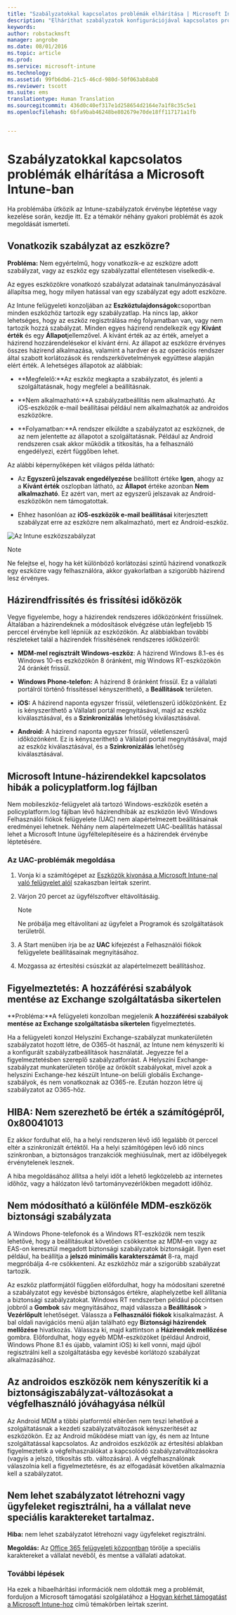 ```yaml
---
title: "Szabályzatokkal kapcsolatos problémák elhárítása | Microsoft Intune"
description: "Elháríthat szabályzatok konfigurációjával kapcsolatos problémákat."
keywords: 
author: robstackmsft
manager: angrobe
ms.date: 08/01/2016
ms.topic: article
ms.prod: 
ms.service: microsoft-intune
ms.technology: 
ms.assetid: 99fb6db6-21c5-46cd-980d-50f063ab8ab8
ms.reviewer: tscott
ms.suite: ems
translationtype: Human Translation
ms.sourcegitcommit: 436d0c40ef317e1d258654d2164e7a1f8c35c5e1
ms.openlocfilehash: 6bfa9bab46248be802679e70de18ff117171a1fb


---
```


# Szabályzatokkal kapcsolatos problémák elhárítása a Microsoft Intune-ban

Ha problémába ütközik az Intune-szabályzatok érvénybe léptetése vagy kezelése során, kezdje itt. Ez a témakör néhány gyakori problémát és azok megoldását ismerteti.

## Vonatkozik szabályzat az eszközre?
**Probléma:** Nem egyértelmű, hogy vonatkozik-e az eszközre adott szabályzat, vagy az eszköz egy szabályzattal ellentétesen viselkedik-e.

Az egyes eszközökre vonatkozó szabályzat adatainak tanulmányozásával állapítsa meg, hogy milyen hatással van egy szabályzat egy adott eszközre.

Az Intune felügyeleti konzoljában az **Eszköztulajdonságok**csoportban minden eszközhöz tartozik egy szabályzatlap. Ha nincs lap, akkor lehetséges, hogy az eszköz regisztrálása még folyamatban van, vagy nem tartozik hozzá szabályzat. Minden egyes házirend rendelkezik egy **Kívánt érték** és egy **Állapot**jellemzővel. A kívánt érték az az érték, amelyet a házirend hozzárendelésekor el kívánt érni. Az állapot az eszközre érvényes összes házirend alkalmazása, valamint a hardver és az operációs rendszer által szabott korlátozások és rendszerkövetelmények együttese alapján elért érték. A lehetséges állapotok az alábbiak:

-   **Megfelelő:**Az eszköz megkapta a szabályzatot, és jelenti a szolgáltatásnak, hogy megfelel a beállításnak.

-   **Nem alkalmazható:**A szabályzatbeállítás nem alkalmazható. Az iOS-eszközök e-mail beállításai például nem alkalmazhatók az androidos eszközökre.

-   **Folyamatban:**A rendszer elküldte a szabályzatot az eszköznek, de az nem jelentette az állapotot a szolgáltatásnak. Például az Android rendszeren csak akkor működik a titkosítás, ha a felhasználó engedélyezi, ezért függőben lehet.

Az alábbi képernyőképen két világos példa látható:

-   Az **Egyszerű jelszavak engedélyezése** beállított értéke **Igen**, ahogy az a **Kívánt érték** oszlopban látható, az **Állapot** értéke azonban **Nem alkalmazható**. Ez azért van, mert az egyszerű jelszavak az Android-eszközökön nem támogatottak.

-   Ehhez hasonlóan az **iOS-eszközök e-mail beállításai** kiterjesztett szabályzat erre az eszközre nem alkalmazható, mert ez Android-eszköz.

![Az Intune eszközszabályzat](../media/Intune-Device-Policy-v.2.jpg)

> [!NOTE]
> Ne felejtse el, hogy ha két különböző korlátozási szintű házirend vonatkozik egy eszközre vagy felhasználóra, akkor gyakorlatban a szigorúbb házirend lesz érvényes.

## Házirendfrissítés és frissítési időközök
Vegye figyelembe, hogy a házirendek rendszeres időközönként frissülnek. Általában a házirendeknek a módosítások elvégzése után legfeljebb 15 perccel érvénybe kell lépniük az eszközökön. Az alábbiakban további részleteket talál a házirendek frissítésének rendszeres időközeiről:

-   **MDM-mel regisztrált Windows-eszköz**: A házirend Windows 8.1-es és Windows 10-es eszközökön 8 óránként, míg Windows RT-eszközökön 24 óránkét frissül.

-   **Windows Phone-telefon:** A házirend 8 óránként frissül. Ez a vállalati portálról történő frissítéssel kényszeríthető, a **Beállítások** területen.

-   **iOS:** A házirend naponta egyszer frissül, véletlenszerű időközönként. Ez is kényszeríthető a Vállalati portál megnyitásával, majd az eszköz kiválasztásával, és a **Szinkronizálás** lehetőség kiválasztásával.

-   **Android:** A házirend naponta egyszer frissül, véletlenszerű időközönként. Ez is kényszeríthető a Vállalati portál megnyitásával, majd az eszköz kiválasztásával, és a **Szinkronizálás** lehetőség kiválasztásával.

## Microsoft Intune-házirendekkel kapcsolatos hibák a policyplatform.log fájlban
Nem mobileszköz-felügyelet alá tartozó Windows-eszközök esetén a policyplatform.log fájlban lévő házirendhibák az eszközön lévő Windows Felhasználói fiókok felügyelete (UAC) nem alapértelmezett beállításainak eredményei lehetnek. Néhány nem alapértelmezett UAC-beállítás hatással lehet a Microsoft Intune ügyféltelepítéseire és a házirendek érvénybe léptetésére.

### Az UAC-problémák megoldása

1.  Vonja ki a számítógépet az [Eszközök kivonása a Microsoft Intune-nal való felügyelet alól](/intune/deploy-use/retire-devices-from-microsoft-intune-management) szakaszban leírtak szerint.

2.  Várjon 20 percet az ügyfélszoftver eltávolításáig.

    > [!NOTE]
    > Ne próbálja meg eltávolítani az ügyfelet a Programok és szolgáltatások területről.

3.  A Start menüben írja be az **UAC** kifejezést a Felhasználói fiókok felügyelete beállításainak megnyitásához.

4.  Mozgassa az értesítési csúszkát az alapértelmezett beállításhoz.


## Figyelmeztetés: A hozzáférési szabályok mentése az Exchange szolgáltatásba sikertelen
**Probléma:**A felügyeleti konzolban megjelenik **A hozzáférési szabályok mentése az Exchange szolgáltatásba sikertelen**  figyelmeztetés.

Ha a felügyeleti konzol Helyszíni Exchange-szabályzat munkaterületén szabályzatot hozott létre, de O365-öt használ, az Intune nem kényszeríti ki a konfigurált szabályzatbeállítások használatát. Jegyezze fel a figyelmeztetésben szereplő szabályzatforrást.  A Helyszíni Exchange-szabályzat munkaterületen törölje az örökölt szabályokat, mivel azok a helyszíni Exchange-hez készült Intune-on belüli globális Exchange-szabályok, és nem vonatkoznak az O365-re. Ezután hozzon létre új szabályzatot az O365-höz.

## HIBA: Nem szerezhető be érték a számítógépről, 0x80041013
Ez akkor fordulhat elő, ha a helyi rendszeren lévő idő legalább öt perccel eltér a szinkronizált értéktől. Ha a helyi számítógépen lévő idő nincs szinkronban, a biztonságos tranzakciók meghiúsulnak, mert az időbélyegek érvénytelenek lesznek.

A hiba megoldásához állítsa a helyi időt a lehető legközelebb az internetes időhöz, vagy a hálózaton lévő tartományvezérlőkben megadott időhöz.

## Nem módosítható a különféle MDM-eszközök biztonsági szabályzata
A Windows Phone-telefonok és a Windows RT-eszközök nem teszik lehetővé, hogy a beállításukat követően csökkentse az MDM-en vagy az EAS-on keresztül megadott biztonsági szabályzatok biztonságát. Ilyen eset például, ha beállítja a **jelszó minimális karakterszámát** 8-ra, majd megpróbálja 4-re csökkenteni. Az eszközhöz már a szigorúbb szabályzat tartozik.

Az eszköz platformjától függően előfordulhat, hogy ha módosítani szeretné a szabályzatot egy kevésbé biztonságos értékre, alaphelyzetbe kell állítania a biztonsági szabályzatokat.
Windows RT rendszerben például pöccintsen jobbról a **Gombok** sáv megnyitásához, majd válassza a **Beállítások** &gt; **Vezérlőpult** lehetőséget.  Válassza a **Felhasználói fiókok** kisalkalmazást.
A bal oldali navigációs menü alján található egy **Biztonsági házirendek mellőzése** hivatkozás. Válassza ki, majd kattintson a **Házirendek mellőzése** gombra.
Előfordulhat, hogy egyéb MDM-eszközöket (például Android, Windows Phone 8.1 és újabb, valamint iOS) ki kell vonni, majd újból regisztrálni kell a szolgáltatásba egy kevésbé korlátozó szabályzat alkalmazásához.

## Az androidos eszközök nem kényszerítik ki a biztonságiszabályzat-változásokat a végfelhasználó jóváhagyása nélkül
Az Android MDM a többi platformtól eltérően nem teszi lehetővé a szolgáltatásnak a kezdeti szabályzatváltozások kényszerítését az eszközökön. Ez az Android működése miatt van így, és nem az Intune szolgáltatással kapcsolatos. Az androidos eszközök az értesítési ablakban figyelmeztetik a végfelhasználókat a kapcsolódó szabályzatváltozásokra (vagyis a jelszó, titkosítás stb. változására).  A végfelhasználónak válaszolnia kell a figyelmeztetésre, és az elfogadását követően alkalmaznia kell a szabályzatot.

## Nem lehet szabályzatot létrehozni vagy ügyfeleket regisztrálni, ha a vállalat neve speciális karaktereket tartalmaz.
**Hiba:** nem lehet szabályzatot létrehozni vagy ügyfeleket regisztrálni.

**Megoldás:** Az [Office 365 felügyeleti központban](https://portal.office.com/) törölje a speciális karaktereket a vállalat nevéből, és mentse a vállalati adatokat.

### További lépések
Ha ezek a hibaelhárítási információk nem oldották meg a problémát, forduljon a Microsoft támogatási szolgálatához a [Hogyan kérhet támogatást a Microsoft Intune-hoz](how-to-get-support-for-microsoft-intune.md) című témakörben leírtak szerint.



<!--HONumber=Aug16_HO2-->


